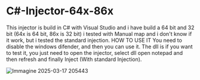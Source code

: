 # C#-Injector-64x-86x
This injector is build in C# with Visual Studio and i have build a 64 bit and 32 bit (64x is 64 bit, 86x is 32 bit) i tested with Manual map and i don't know if it work, but i tested the standard injection. 
HOW TO USE IT
You need to disable the windows difender, and then you can use it.
The dll is if you want to test it, you just need to open the injector, select dll open notepad and then refresh and finally Inject (With standard Injection).


![Immagine 2025-03-17 205443](https://github.com/user-attachments/assets/f642d481-78df-485e-95e6-6bb36ce3175f)
